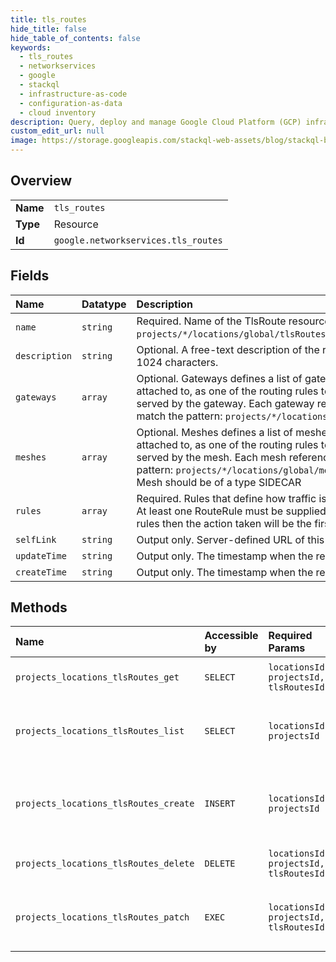 ```yaml
---
title: tls_routes
hide_title: false
hide_table_of_contents: false
keywords:
  - tls_routes
  - networkservices
  - google    
  - stackql
  - infrastructure-as-code
  - configuration-as-data
  - cloud inventory
description: Query, deploy and manage Google Cloud Platform (GCP) infrastructure and resources using SQL
custom_edit_url: null
image: https://storage.googleapis.com/stackql-web-assets/blog/stackql-blog-post-featured-image.png
---
```

  
    

## Overview
<table><tbody>
<tr><td><b>Name</b></td><td><code>tls_routes</code></td></tr>
<tr><td><b>Type</b></td><td>Resource</td></tr>
<tr><td><b>Id</b></td><td><code>google.networkservices.tls_routes</code></td></tr>
</tbody></table>

## Fields
| Name | Datatype | Description |
|:-----|:---------|:------------|
| `name` | `string` | Required. Name of the TlsRoute resource. It matches pattern `projects/*/locations/global/tlsRoutes/tls_route_name&gt;`. |
| `description` | `string` | Optional. A free-text description of the resource. Max length 1024 characters. |
| `gateways` | `array` | Optional. Gateways defines a list of gateways this TlsRoute is attached to, as one of the routing rules to route the requests served by the gateway. Each gateway reference should match the pattern: `projects/*/locations/global/gateways/` |
| `meshes` | `array` | Optional. Meshes defines a list of meshes this TlsRoute is attached to, as one of the routing rules to route the requests served by the mesh. Each mesh reference should match the pattern: `projects/*/locations/global/meshes/` The attached Mesh should be of a type SIDECAR |
| `rules` | `array` | Required. Rules that define how traffic is routed and handled. At least one RouteRule must be supplied. If there are multiple rules then the action taken will be the first rule to match. |
| `selfLink` | `string` | Output only. Server-defined URL of this resource |
| `updateTime` | `string` | Output only. The timestamp when the resource was updated. |
| `createTime` | `string` | Output only. The timestamp when the resource was created. |
## Methods
| Name | Accessible by | Required Params | Description |
|:-----|:--------------|:----------------|:------------|
| `projects_locations_tlsRoutes_get` | `SELECT` | `locationsId, projectsId, tlsRoutesId` | Gets details of a single TlsRoute. |
| `projects_locations_tlsRoutes_list` | `SELECT` | `locationsId, projectsId` | Lists TlsRoute in a given project and location. |
| `projects_locations_tlsRoutes_create` | `INSERT` | `locationsId, projectsId` | Creates a new TlsRoute in a given project and location. |
| `projects_locations_tlsRoutes_delete` | `DELETE` | `locationsId, projectsId, tlsRoutesId` | Deletes a single TlsRoute. |
| `projects_locations_tlsRoutes_patch` | `EXEC` | `locationsId, projectsId, tlsRoutesId` | Updates the parameters of a single TlsRoute. |
